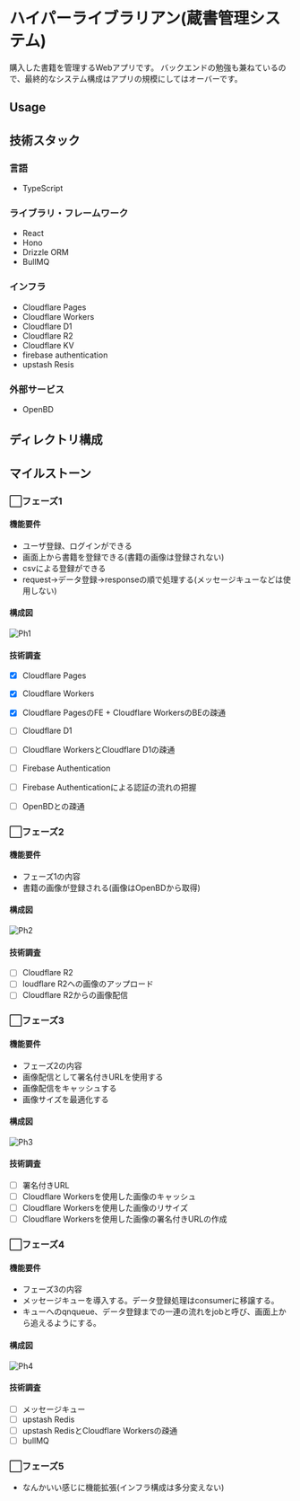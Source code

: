 # ハイパーライブラリアン(蔵書管理システム)
購入した書籍を管理するWebアプリです。
バックエンドの勉強も兼ねているので、最終的なシステム構成はアプリの規模にしてはオーバーです。

## Usage

## 技術スタック
### 言語
- TypeScript

### ライブラリ・フレームワーク
- React
- Hono
- Drizzle ORM
- BullMQ

### インフラ
- Cloudflare Pages
- Cloudflare Workers
- Cloudflare D1
- Cloudflare R2
- Cloudflare KV
- firebase authentication
- upstash Resis

### 外部サービス
- OpenBD

## ディレクトリ構成

## マイルストーン
### ⬜️フェーズ1
#### 機能要件
- ユーザ登録、ログインができる
- 画面上から書籍を登録できる(書籍の画像は登録されない)
- csvによる登録ができる
- request→データ登録→responseの順で処理する(メッセージキューなどは使用しない)

#### 構成図
![Ph1](README_images/ph1.jpg)

#### 技術調査
- [x] Cloudflare Pages
- [x] Cloudflare Workers
- [x] Cloudflare PagesのFE + Cloudflare WorkersのBEの疎通
- [ ] Cloudflare D1
- [ ] Cloudflare WorkersとCloudflare D1の疎通
- [ ] Firebase Authentication
- [ ] Firebase Authenticationによる認証の流れの把握
- [ ] OpenBDとの疎通


### ⬜️フェーズ2
#### 機能要件
- フェーズ1の内容
- 書籍の画像が登録される(画像はOpenBDから取得)

#### 構成図
![Ph2](README_images/ph2.jpg)

#### 技術調査
- [ ] Cloudflare R2
- [ ] loudflare R2への画像のアップロード
- [ ] Cloudflare R2からの画像配信

### ⬜️フェーズ3
#### 機能要件
- フェーズ2の内容
- 画像配信として署名付きURLを使用する
- 画像配信をキャッシュする
- 画像サイズを最適化する

#### 構成図
![Ph3](README_images/ph3.jpg)

#### 技術調査
- [ ] 署名付きURL
- [ ] Cloudflare Workersを使用した画像のキャッシュ
- [ ] Cloudflare Workersを使用した画像のリサイズ
- [ ] Cloudflare Workersを使用した画像の署名付きURLの作成

### ⬜️フェーズ4
#### 機能要件
- フェーズ3の内容
- メッセージキューを導入する。データ登録処理はconsumerに移譲する。
- キューへのqnqueue、データ登録までの一連の流れをjobと呼び、画面上から追えるようにする。

#### 構成図
![Ph4](README_images/ph4.jpg)

#### 技術調査
- [ ] メッセージキュー
- [ ] upstash Redis
- [ ] upstash RedisとCloudflare Workersの疎通
- [ ] bullMQ

### ⬜️フェーズ5
- なんかいい感じに機能拡張(インフラ構成は多分変えない)

